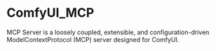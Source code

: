 # ComfyUI_MCP
 MCP Server is a loosely coupled, extensible, and configuration-driven ModelContextProtocol (MCP) server designed for ComfyUI. 
